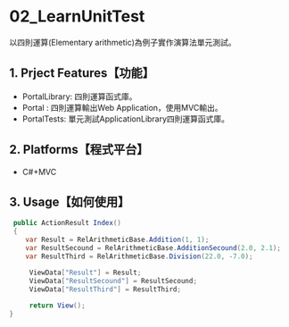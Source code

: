 ﻿# 02_LearnUnitTest

以四則運算(Elementary arithmetic)為例子實作演算法單元測試。

## 1. Prject Features【功能】
* PortalLibrary: 四則運算函式庫。
* Portal : 四則運算輸出Web Application，使用MVC輸出。 
* PortalTests: 單元測試ApplicationLibrary四則運算函式庫。

## 2. Platforms【程式平台】
* C#+MVC

## 3. Usage【如何使用】

```cs
 public ActionResult Index()
 {
    var Result = RelArithmeticBase.Addition(1, 1);
    var ResultSecound = RelArithmeticBase.AdditionSecound(2.0, 2.1);
    var ResultThird = RelArithmeticBase.Division(22.0, -7.0);

     ViewData["Result"] = Result;
     ViewData["ResultSecound"] = ResultSecound;
     ViewData["ResultThird"] = ResultThird;
     
     return View();
}
